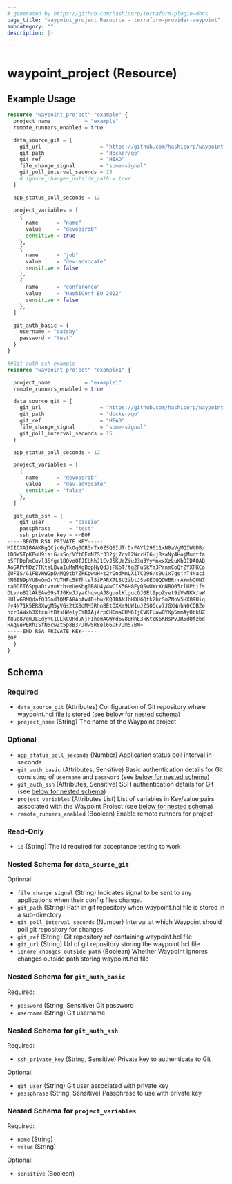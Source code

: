 ```yaml
---
# generated by https://github.com/hashicorp/terraform-plugin-docs
page_title: "waypoint_project Resource - terraform-provider-waypoint"
subcategory: ""
description: |-
  
---
```


# waypoint_project (Resource)



## Example Usage

```terraform
resource "waypoint_project" "example" {
  project_name           = "example"
  remote_runners_enabled = true

  data_source_git = {
    git_url                   = "https://github.com/hashicorp/waypoint-examples"
    git_path                  = "docker/go"
    git_ref                   = "HEAD"
    file_change_signal        = "some-signal"
    git_poll_interval_seconds = 15
    # ignore_changes_outside_path = true
  }

  app_status_poll_seconds = 12

  project_variables = [
    {
      name      = "name"
      value     = "devopsrob"
      sensitive = true
    },
    {
      name      = "job"
      value     = "dev-advocate"
      sensitive = false
    },
    {
      name      = "conference"
      value     = "HashiConf EU 2022"
      sensitive = false
    },
  ]

  git_auth_basic = {
    username = "catsby"
    password = "test"
  }
}

##Git auth ssh example
resource "waypoint_project" "example1" {

  project_name           = "example1"
  remote_runners_enabled = true

  data_source_git = {
    git_url                   = "https://github.com/hashicorp/waypoint-examples"
    git_path                  = "docker/go"
    git_ref                   = "HEAD"
    file_change_signal        = "some-signal"
    git_poll_interval_seconds = 15
  }

  app_status_poll_seconds = 12

  project_variables = [
    {
      name      = "devopsrob"
      value     = "dev-advocate"
      sensitive = "false"
    },
  ]

  git_auth_ssh = {
    git_user        = "cassie"
    passphrase      = "test"
    ssh_private_key = <<EOF
-----BEGIN RSA PRIVATE KEY-----
MIICXAIBAAKBgQCjcGqTkOq0CR3rTx0ZSQSIdTrDrFAYl29611xN8aVgMQIWtDB/
lD0W5TpKPuU9iaiG/sSn/VYt6EzN7Sr332jj7cyl2WrrHI6ujRswNy4HojMuqtfa
b5FFDpRmCuvl35fge18OvoQTJELhhJ1EvJ5KUeZiuJ3u3YyMnxxXzLuKbQIDAQAB
AoGAPrNDz7TKtaLBvaIuMaMXgBopHyQd3jFKbT/tg2Fu5kYm3PrnmCoQfZYXFKCo
ZUFIS/G1FBVWWGpD/MQ9tbYZkKpwuH+t2rGndMnLXiTC296/s9uix7gsjnT4Naci
5N6EN9pVUBwQmGrYUTHFc58ThtelSiPARX7LSU2ibtJSv8ECQQDWBRrrAYmbCUN7
ra0DFT6SppaDtvvuKtb+mUeKbg0B8U4y4wCIK5GH8EyQSwUWcXnNBO05rlUPbifs
DLv/u82lAkEAw39sTJ0KmJJyaChqvqAJ8guulKlgucQJ0Et9ppZyet9iVwNKX/aW
9UlwGBMQdafQ36nd1QMEA8AbAw4D+hw/KQJBANJbHDUGQtk2hrSmZNoV5HXB9Uiq
7v4N71k5ER8XwgM5yVGs2tX8dMM3RhnBEtQXXs9LW1uJZSOQcv7JGXNnhN0CQBZe
nzrJAWxh3XtznHtBfsHWelyCYRIAj4rpCHCmaGUM6IjCVKFUawOYKp5mmAyObkUZ
f8ue87emJLEdynC1CLkCQHduNjP1hemAGWrd6v8BHhE3kKtcK6KHsPvJR5dOfzbd
HAqVePERhISfN6cwZt5p8B3/JUwSR8el66DF7Jm57BM=
-----END RSA PRIVATE KEY-----
EOF
  }
}
```

<!-- schema generated by tfplugindocs -->
## Schema

### Required

- `data_source_git` (Attributes) Configuration of Git repository where waypoint.hcl file is stored (see [below for nested schema](#nestedatt--data_source_git))
- `project_name` (String) The name of the Waypoint project

### Optional

- `app_status_poll_seconds` (Number) Application status poll interval in seconds
- `git_auth_basic` (Attributes, Sensitive) Basic authentication details for Git consisting of `username` and `password` (see [below for nested schema](#nestedatt--git_auth_basic))
- `git_auth_ssh` (Attributes, Sensitive) SSH authentication details for Git (see [below for nested schema](#nestedatt--git_auth_ssh))
- `project_variables` (Attributes List) List of variables in Key/value pairs associated with the Waypoint Project (see [below for nested schema](#nestedatt--project_variables))
- `remote_runners_enabled` (Boolean) Enable remote runners for project

### Read-Only

- `id` (String) The id required for acceptance testing to work

<a id="nestedatt--data_source_git"></a>
### Nested Schema for `data_source_git`

Optional:

- `file_change_signal` (String) Indicates signal to be sent to any applications when their config files change.
- `git_path` (String) Path in git repository when waypoint.hcl file is stored in a sub-directory
- `git_poll_interval_seconds` (Number) Interval at which Waypoint should poll git repository for changes
- `git_ref` (String) Git repository ref containing waypoint.hcl file
- `git_url` (String) Url of git repository storing the waypoint.hcl file
- `ignore_changes_outside_path` (Boolean) Whether Waypoint ignores changes outside path storing waypoint.hcl file


<a id="nestedatt--git_auth_basic"></a>
### Nested Schema for `git_auth_basic`

Required:

- `password` (String, Sensitive) Git password
- `username` (String) Git username


<a id="nestedatt--git_auth_ssh"></a>
### Nested Schema for `git_auth_ssh`

Required:

- `ssh_private_key` (String, Sensitive) Private key to authenticate to Git

Optional:

- `git_user` (String) Git user associated with private key
- `passphrase` (String, Sensitive) Passphrase to use with private key


<a id="nestedatt--project_variables"></a>
### Nested Schema for `project_variables`

Required:

- `name` (String)
- `value` (String)

Optional:

- `sensitive` (Boolean)


